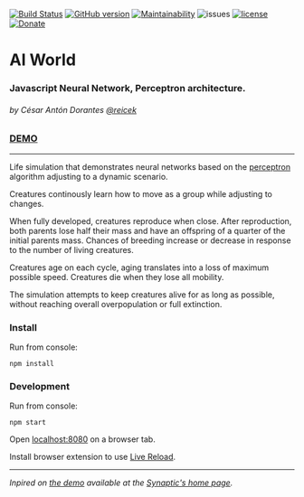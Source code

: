 [![Build Status](https://travis-ci.org/reicek/AI-world.svg?branch=master)](https://travis-ci.org/reicek/AI-world) [![GitHub version](https://badge.fury.io/gh/reicek%2FAI-world.svg)](https://badge.fury.io/gh/reicek%2FAI-world) [![Maintainability](https://api.codeclimate.com/v1/badges/46e34004ffc45c219347/maintainability)](https://codeclimate.com/github/reicek/AI-world/maintainability) ![issues](https://img.shields.io/github/issues/reicek/AI-world.svg) [![license](https://img.shields.io/github/license/reicek/AI-world.svg)](https://github.com/reicek/AI-world/blob/master/LICENSE) [![Donate](https://img.shields.io/badge/Donate-PayPal-blue.svg)](https://www.paypal.me/CesarAnton)

# AI World

### Javascript Neural Network, Perceptron architecture.

###### by César Antón Dorantes <a href="https://twitter.com/reicek" target="_blank">@reicek</a>

### [DEMO](https://reicek.github.io/AI-world/)

---

Life simulation that demonstrates neural networks based on the [perceptron](https://en.wikipedia.org/wiki/Perceptron) algorithm adjusting to a dynamic scenario.

Creatures continously learn how to move as a group while adjusting to changes.

When fully developed, creatures reproduce when close. After reproduction, both parents lose half their mass and have an offspring of a quarter of the initial parents mass. Chances of breeding increase or decrease in response to the number of living creatures.

Creatures age on each cycle, aging translates into a loss of maximum possible speed. Creatures die when they lose all mobility.

The simulation attempts to keep creatures alive for as long as possible, without reaching overall overpopulation or full extinction.

### Install

Run from console:

```
npm install
```

### Development

Run from console:

```
npm start
```

Open [localhost:8080](http://localhost:8080/) on a browser tab.

Install browser extension to use [Live Reload](http://livereload.com/).

---

_Inpired on [the demo](https://github.com/cazala/synaptic/tree/gh-pages/scripts/homepage) available at the [Synaptic's home page](http://caza.la/synaptic)._
